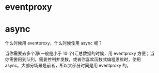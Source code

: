 # eventproxy 

# async


什么时候用 eventproxy，什么时候使用 async 呢？  

当你需要去多个源(一般是小于 10 个)汇总数据的时候，用 eventproxy 方便；当你需要用到队列，需要控制并发数，或者你喜欢函数式编程思维时，使用 async。大部分场景是前者，所以大部分时间是用 eventproxy 的。





